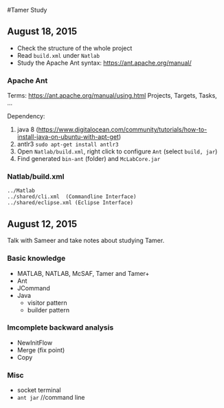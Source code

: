 #Tamer Study

## August 18, 2015
- Check the structure of the whole project
- Read `build.xml` under `Natlab`
- Study the Apache Ant syntax: https://ant.apache.org/manual/

### Apache Ant
Terms: https://ant.apache.org/manual/using.html
Projects, Targets, Tasks, ...

Dependency:
1. java 8 (https://www.digitalocean.com/community/tutorials/how-to-install-java-on-ubuntu-with-apt-get)
2. antlr3 `sudo apt-get install antlr3`
3. Open `Natlab/build.xml`, right click to configure `Ant` (select `build, jar`)
4. Find generated `bin-ant` (folder) and `McLabCore.jar`

### Natlab/build.xml
```
../Matlab
../shared/cli.xml  (Commandline Interface)
../shared/eclipse.xml (Eclipse Interface)
```

## August 12, 2015
Talk with Sameer and take notes about studying Tamer.

### Basic knowledge
- MATLAB, NATLAB, McSAF, Tamer and Tamer+
- Ant
- JCommand
- Java
  * visitor pattern
  * builder pattern


### Imcomplete backward analysis
* NewInitFlow
* Merge (fix point)
* Copy

### Misc
- socket terminal
- `ant jar` //command line

